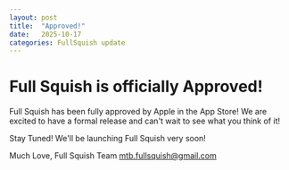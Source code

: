 ```yaml
---
layout: post
title:  "Approved!"
date:   2025-10-17
categories: FullSquish update
---
```


# Full Squish is officially Approved!

Full Squish has been fully approved by Apple in the App Store! We are excited to have a formal release and can't wait to see what you think of it!

Stay Tuned! We'll be launching Full Squish very soon!

Much Love,
Full Squish Team
mtb.fullsquish@gmail.com
